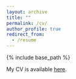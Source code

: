 ```yaml
---
layout: archive
title: ""
permalink: /cv/
author_profile: true
redirect_from:
  - /resume
---
```


{% include base_path %}

My CV is available [here](https://alais-martinbaillon.github.io/files/MartinBaillon_CV.pdf).
